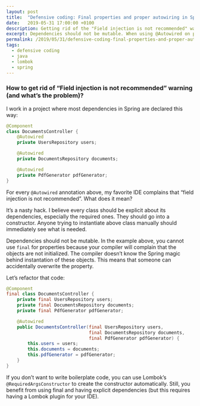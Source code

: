 ```yaml
---
layout: post
title:  "Defensive coding: Final properties and proper autowiring in Spring"
date:   2019-05-31 17:00:00 +0100
description: Getting rid of the "Field injection is not recommended" warning.
excerpt: Dependencies should not be mutable. When using @Autowired on properties, you cannot use final because your compiler will complain that the objects are not initialized. The compiler doesn’t know the Spring magic behind instantation of these objects. This means that someone can accidentally overwrite the property.
permalink: /2019/05/31/defensive-coding-final-properties-and-proper-autowiring-in-spring/
tags:
  - defensive coding
  - java
  - lombok
  - spring
---
```


### How to get rid of “Field injection is not recommended” warning (and what’s the problem)?

I work in a project where most dependencies in Spring are declared this way:

```java
@Component
class DocumentsController {
    @Autowired
    private UsersRepository users;

    @Autowired
    private DocumentsRepository documents;

    @Autowired
    private PdfGenerator pdfGenerator;
}
```

For every `@Autowired` annotation above, my favorite IDE complains that “field injection is not recommended”. What does it mean?

It’s a nasty hack. I believe every class should be explicit about its dependencies, especially the required ones. They should go into a constructor. Anyone trying to instantiate above class manually should immediately see what is needed.

Dependencies should not be mutable. In the example above, you cannot use `final` for properties because your compiler will complain that the objects are not initialized. The compiler doesn’t know the Spring magic behind instantation of these objects. This means that someone can accidentally overwrite the property.

Let’s refactor that code:

```java
@Component
final class DocumentsController {
    private final UsersRepository users;
    private final DocumentsRepository documents;
    private final PdfGenerator pdfGenerator;

    @Autowired
    public DocumentsController(final UsersRepository users,
                               final DocumentsRepository documents,
                               final PdfGenerator pdfGenerator) {
        this.users = users;
        this.documents = documents;
        this.pdfGenerator = pdfGenerator;
    }
}
```

If you don’t want to write boilerplate code, you can use Lombok’s `@RequiredArgsConstructor` to create the constructor automatically. Still, you benefit from using final and having explicit dependencies (but this requires having a Lombok plugin for your IDE).
